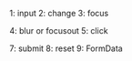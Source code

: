 <!-- Event type -->
1: input
2: change
3: focus
<!-- focus: Does not bubble, so it needs to be directly attached to individual input elements.
focusin: Bubbles, so it can be attached to the form element for event delegation. -->
4: blur or focusout
5: click
<!-- 6: dbclick Explain later -->
7: submit
8: reset
9: FormData 


<!-- keys=value
Name=Rohit
LastName=Negi
Age=23 -->
